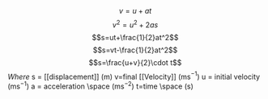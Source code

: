 $$v=u+at$$
$$v^2=u^2+2as$$
$$s=ut+\frac{1}{2}at^2$$
$$s=vt-\frac{1}{2}at^2$$
$$s=\frac{u+v}{2}\cdot t$$
$Where$
s = [[displacement]] (m)
v=final [[Velocity]] (ms$^{-1}$)
u = initial velocity (ms$^{-1}$)
a = acceleration  \space (ms$^{-2} )$
t=time \space (s)